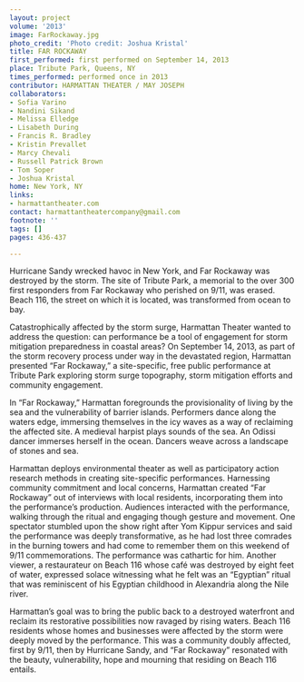 ```yaml
---
layout: project
volume: '2013'
image: FarRockaway.jpg
photo_credit: 'Photo credit: Joshua Kristal'
title: FAR ROCKAWAY
first_performed: first performed on September 14, 2013
place: Tribute Park, Queens, NY
times_performed: performed once in 2013
contributor: HARMATTAN THEATER / MAY JOSEPH
collaborators:
- Sofia Varino
- Nandini Sikand
- Melissa Elledge
- Lisabeth During
- Francis R. Bradley
- Kristin Prevallet
- Marcy Chevali
- Russell Patrick Brown
- Tom Soper
- Joshua Kristal
home: New York, NY
links:
- harmattantheater.com
contact: harmattantheatercompany@gmail.com
footnote: ''
tags: []
pages: 436-437

---
```


Hurricane Sandy wrecked havoc in New York, and Far Rockaway was destroyed by the storm. The site of Tribute Park, a memorial to the over 300 first responders from Far Rockaway who perished on 9/11, was erased. Beach 116, the street on which it is located, was transformed from ocean to bay.

Catastrophically affected by the storm surge, Harmattan Theater wanted to address the question: can performance be a tool of engagement for storm mitigation preparedness in coastal areas? On September 14, 2013, as part of the storm recovery process under way in the devastated region, Harmattan presented “Far Rockaway,” a site-specific, free public performance at Tribute Park exploring storm surge topography, storm mitigation efforts and community engagement.

In “Far Rockaway,” Harmattan foregrounds the provisionality of living by the sea and the vulnerability of barrier islands. Performers dance along the waters edge, immersing themselves in the icy waves as a way of reclaiming the affected site. A medieval harpist plays sounds of the sea. An Odissi dancer immerses herself in the ocean. Dancers weave across a landscape of stones and sea.

Harmattan deploys environmental theater as well as participatory action research methods in creating site-specific performances. Harnessing community commitment and local concerns, Harmattan created “Far Rockaway” out of interviews with local residents, incorporating them into the performance’s production. Audiences interacted with the performance, walking through the ritual and engaging though gesture and movement. One spectator stumbled upon the show right after Yom Kippur services and said the performance was deeply transformative, as he had lost three comrades in the burning towers and had come to remember them on this weekend of 9/11 commemorations. The performance was cathartic for him. Another viewer, a restaurateur on Beach 116 whose café was destroyed by eight feet of water, expressed solace witnessing what he felt was an “Egyptian” ritual that was reminiscent of his Egyptian childhood in Alexandria along the Nile river.

Harmattan’s goal was to bring the public back to a destroyed waterfront and reclaim its restorative possibilities now ravaged by rising waters. Beach 116 residents whose homes and businesses were affected by the storm were deeply moved by the performance. This was a community doubly affected, first by 9/11, then by Hurricane Sandy, and “Far Rockaway” resonated with the beauty, vulnerability, hope and mourning that residing on Beach 116 entails.
